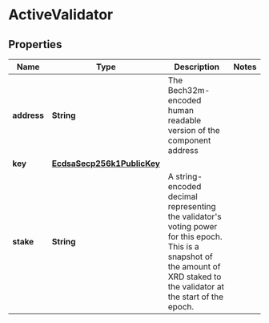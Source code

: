 

# ActiveValidator


## Properties

| Name | Type | Description | Notes |
|------------ | ------------- | ------------- | -------------|
|**address** | **String** | The Bech32m-encoded human readable version of the component address |  |
|**key** | [**EcdsaSecp256k1PublicKey**](EcdsaSecp256k1PublicKey.md) |  |  |
|**stake** | **String** | A string-encoded decimal representing the validator&#39;s voting power for this epoch. This is a snapshot of the amount of XRD staked to the validator at the start of the epoch.  |  |



